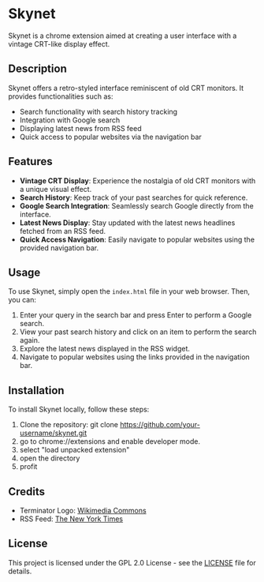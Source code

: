# Skynet

Skynet is a chrome extension aimed at creating a user interface with a vintage CRT-like display effect.

## Description

Skynet offers a retro-styled interface reminiscent of old CRT monitors. It provides functionalities such as:

- Search functionality with search history tracking
- Integration with Google search
- Displaying latest news from RSS feed
- Quick access to popular websites via the navigation bar

## Features

- **Vintage CRT Display**: Experience the nostalgia of old CRT monitors with a unique visual effect.
- **Search History**: Keep track of your past searches for quick reference.
- **Google Search Integration**: Seamlessly search Google directly from the interface.
- **Latest News Display**: Stay updated with the latest news headlines fetched from an RSS feed.
- **Quick Access Navigation**: Easily navigate to popular websites using the provided navigation bar.

## Usage

To use Skynet, simply open the `index.html` file in your web browser. Then, you can:

1. Enter your query in the search bar and press Enter to perform a Google search.
2. View your past search history and click on an item to perform the search again.
3. Explore the latest news displayed in the RSS widget.
4. Navigate to popular websites using the links provided in the navigation bar.

## Installation

To install Skynet locally, follow these steps:

1. Clone the repository:
   git clone https://github.com/your-username/skynet.git
2. go to chrome://extensions and enable developer mode.
3. select "load unpacked extension"
4. open the directory
5. profit
## Credits

- Terminator Logo: [Wikimedia Commons](https://commons.wikimedia.org/wiki/File:Skynet_icon_transparent_background.png)
- RSS Feed: [The New York Times](https://rss.nytimes.com/services/xml/rss/nyt/US.xml)

## License

This project is licensed under the GPL 2.0 License - see the [LICENSE](LICENSE) file for details.
